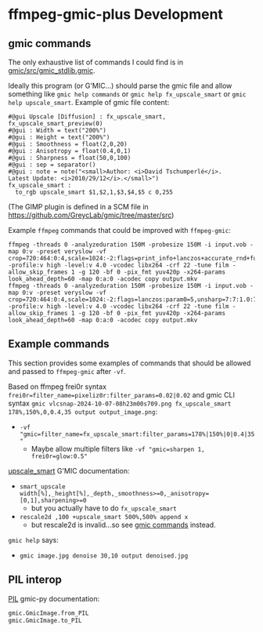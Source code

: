 # ffmpeg-gmic-plus Development

## gmic commands
The only exhaustive list of commands I could find is in [gmic/src/gmic_stdlib.gmic](https://raw.githubusercontent.com/GreycLab/gmic/refs/heads/master/src/gmic_stdlib.gmic).

Ideally this program (or G'MIC...) should parse the gmic file and allow something like `gmic help commands` or `gmic help fx_upscale_smart` or `gmic help upscale_smart`. Example of gmic file content:
```
#@gui Upscale [Diffusion] : fx_upscale_smart, fx_upscale_smart_preview(0)
#@gui : Width = text("200%")
#@gui : Height = text("200%")
#@gui : Smoothness = float(2,0,20)
#@gui : Anisotropy = float(0.4,0,1)
#@gui : Sharpness = float(50,0,100)
#@gui : sep = separator()
#@gui : note = note("<small>Author: <i>David Tschumperlé</i>.      Latest Update: <i>2010/29/12</i>.</small>")
fx_upscale_smart :
  to_rgb upscale_smart $1,$2,1,$3,$4,$5 c 0,255
```
(The GIMP plugin is defined in a SCM file in <https://github.com/GreycLab/gmic/tree/master/src>)

Example `ffmpeg` commands that could be improved with `ffmpeg-gmic`:
```
ffmpeg -threads 0 -analyzeduration 150M -probesize 150M -i input.vob -map 0:v -preset veryslow -vf crop=720:464:0:4,scale=1024:-2:flags=print_info+lanczos+accurate_rnd+full_chroma_int:param0=5,unsharp=7:7:1.0:7:7:0.0,vaguedenoiser=method=1:threshold=4 -profile:v high -level:v 4.0 -vcodec libx264 -crf 22 -tune film -allow_skip_frames 1 -g 120 -bf 0 -pix_fmt yuv420p -x264-params look_ahead_depth=60 -map 0:a:0 -acodec copy output.mkv
ffmpeg -threads 0 -analyzeduration 150M -probesize 150M -i input.vob -map 0:v -preset veryslow -vf crop=720:464:0:4,scale=1024:-2:flags=lanczos:param0=5,unsharp=7:7:1.0:7:7:0.0,vaguedenoiser=method=1:threshold=4 -profile:v high -level:v 4.0 -vcodec libx264 -crf 22 -tune film -allow_skip_frames 1 -g 120 -bf 0 -pix_fmt yuv420p -x264-params look_ahead_depth=60 -map 0:a:0 -acodec copy output.mkv
```

## Example commands
This section provides some examples of commands that should be allowed and passed to `ffmpeg-gmic` after `-vf`.

Based on ffmpeg frei0r syntax `frei0r=filter_name=pixeliz0r:filter_params=0.02|0.02`
and gmic CLI syntax `gmic vlcsnap-2024-10-07-08h23m00s709.png fx_upscale_smart 178%,150%,0,0.4,35 output output_image.png`:
- `-vf "gmic=filter_name=fx_upscale_smart:filter_params=178%|150%|0|0.4|35"`
  - Maybe allow multiple filters like `-vf "gmic=sharpen 1, frei0r=glow:0.5"`

[upscale_smart](https://gmic.eu/reference/upscale_smart.html#top) G'MIC documentation:
- `smart_upscale width[%],_height[%],_depth,_smoothness>=0,_anisotropy=[0,1],sharpening>=0`
  - but you actually have to do `fx_upscale_smart`
- `rescale2d ,100 +upscale_smart 500%,500% append x`
  - but rescale2d is invalid...so see [gmic commands](#gmic-commands) instead.

`gmic help` says:
- `gmic image.jpg denoise 30,10 output denoised.jpg`


## PIL interop
[PIL](https://gmic-py.readthedocs.io/en/latest/PIL.html) gmic-py documentation:
```Python
gmic.GmicImage.from_PIL
gmic.GmicImage.to_PIL
```
